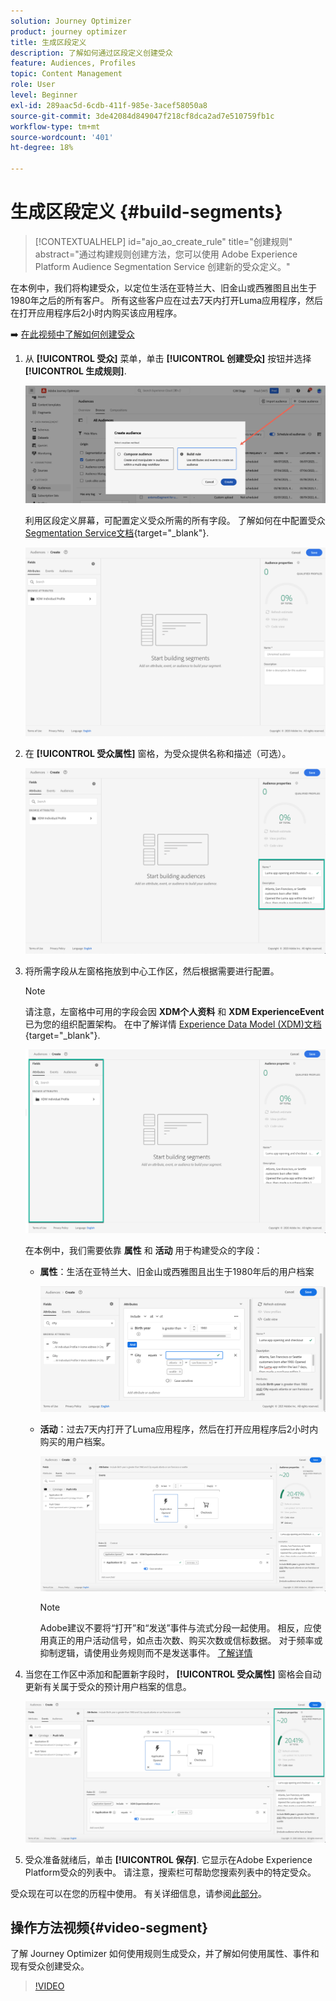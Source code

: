 ```yaml
---
solution: Journey Optimizer
product: journey optimizer
title: 生成区段定义
description: 了解如何通过区段定义创建受众
feature: Audiences, Profiles
topic: Content Management
role: User
level: Beginner
exl-id: 289aac5d-6cdb-411f-985e-3acef58050a8
source-git-commit: 3de42084d849047f218cf8dca2ad7e510759fb1c
workflow-type: tm+mt
source-wordcount: '401'
ht-degree: 18%

---
```


# 生成区段定义 {#build-segments}

>[!CONTEXTUALHELP]
>id="ajo_ao_create_rule"
>title="创建规则"
>abstract="通过构建规则创建方法，您可以使用 Adobe Experience Platform Audience Segmentation Service 创建新的受众定义。"

在本例中，我们将构建受众，以定位生活在亚特兰大、旧金山或西雅图且出生于1980年之后的所有客户。 所有这些客户应在过去7天内打开Luma应用程序，然后在打开应用程序后2小时内购买该应用程序。

➡️ [在此视频中了解如何创建受众](#video-segment)

1. 从 **[!UICONTROL 受众]** 菜单，单击 **[!UICONTROL 创建受众]** 按钮并选择 **[!UICONTROL 生成规则]**.

   ![](assets/create-segment.png)

   利用区段定义屏幕，可配置定义受众所需的所有字段。 了解如何在中配置受众 [Segmentation Service文档](https://experienceleague.adobe.com/docs/experience-platform/segmentation/ui/overview.html?lang=zh-Hans){target="_blank"}.

   ![](assets/segment-builder.png)

1. 在 **[!UICONTROL 受众属性]** 窗格，为受众提供名称和描述（可选）。

   ![](assets/segment-properties.png)

1. 将所需字段从左窗格拖放到中心工作区，然后根据需要进行配置。

   >[!NOTE]
   >
   >请注意，左窗格中可用的字段会因 **XDM个人资料** 和 **XDM ExperienceEvent** 已为您的组织配置架构。  在中了解详情 [Experience Data Model (XDM)文档](https://experienceleague.adobe.com/docs/experience-platform/xdm/home.html){target="_blank"}.

   ![](assets/drag-fields.png)

   在本例中，我们需要依靠 **属性** 和 **活动** 用于构建受众的字段：

   * **属性**：生活在亚特兰大、旧金山或西雅图且出生于1980年后的用户档案

     ![](assets/add-attributes.png)

   * **活动**：过去7天内打开了Luma应用程序，然后在打开应用程序后2小时内购买的用户档案。

     ![](assets/add-events.png)

     >[!NOTE]
     >
     >Adobe建议不要将“打开”和“发送”事件与流式分段一起使用。 相反，应使用真正的用户活动信号，如点击次数、购买次数或信标数据。 对于频率或抑制逻辑，请使用业务规则而不是发送事件。 [了解详情](about-audiences.md#open-and-send-event-guardrails)

1. 当您在工作区中添加和配置新字段时， **[!UICONTROL 受众属性]** 窗格会自动更新有关属于受众的预计用户档案的信息。

   ![](assets/segment-estimate.png)

1. 受众准备就绪后，单击 **[!UICONTROL 保存]**. 它显示在Adobe Experience Platform受众的列表中。 请注意，搜索栏可帮助您搜索列表中的特定受众。

受众现在可以在您的历程中使用。 有关详细信息，请参阅[此部分](../audience/about-audiences.md)。

## 操作方法视频{#video-segment}

了解 Journey Optimizer 如何使用规则生成受众，并了解如何使用属性、事件和现有受众创建受众。

>[!VIDEO](https://video.tv.adobe.com/v/3425020?quality=12)
